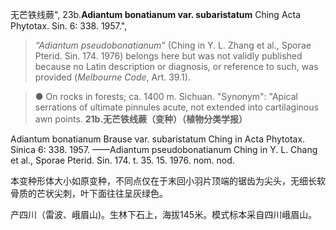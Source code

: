 无芒铁线蕨",
23b.**Adiantum bonatianum var. subaristatum** Ching Acta Phytotax. Sin. 6: 338. 1957.",

> *“Adiantum pseudobonatianum”* (Ching in Y. L. Zhang et al., Sporae Pterid. Sin. 174. 1976) belongs here but was not validly published because no Latin description or diagnosis, or reference to such, was provided (*Melbourne Code*, Art. 39.1).

> ● On rocks in forests; ca. 1400 m. Sichuan.
  "Synonym": "Apical serrations of ultimate pinnules acute, not extended into cartilaginous awn points.
**21b.无芒铁线蕨（变种）（植物分类学报）**

Adiantum bonatianum Brause var. subaristatum Ching in Acta Phytotax. Sinica 6: 338. 1957. ——Adiantum pseudobonatianum Ching in Y. L. Chang et al., Sporae Pterid. Sin. 174. t. 35. 15. 1976. nom. nod.

本变种形体大小如原变种，不同点仅在于末回小羽片顶端的锯齿为尖头，无细长软骨质的芒状尖刺，叶下面往往呈灰绿色。

产四川（雷波、峨眉山)。生林下石上，海拔145米。模式标本采自四川峨眉山。
